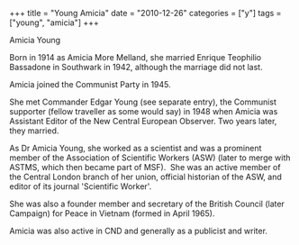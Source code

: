 +++
title = "Young Amicia"
date = "2010-12-26"
categories = ["y"]
tags = ["young", "amicia"]
+++

Amicia Young

Born in 1914 as Amicia More Melland, she married Enrique Teophilio Bassadone in Southwark in 1942, although the marriage did not last.

Amicia joined the Communist Party in 1945.

She met Commander Edgar Young (see separate entry), the Communist supporter (fellow traveller as some would say) in 1948 when Amicia was Assistant Editor of the New Central European Observer. Two years later, they married.

As Dr Amicia Young, she worked as a scientist and was a prominent member of the Association of Scientific Workers (ASW) (later to merge with ASTMS, which then became part of MSF).  She was an active member of the Central London branch of her union, official historian of the ASW, and editor of its journal 'Scientific Worker'. 

She was also a founder member and secretary of the British Council (later Campaign) for Peace in Vietnam (formed in April 1965).

Amicia was also active in CND and generally as a publicist and writer.
